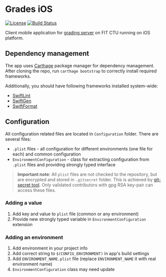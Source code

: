 # Grades iOS
[![License](https://img.shields.io/badge/License-Apache%202.0-blue.svg)](https://opensource.org/licenses/Apache-2.0)
[![Build Status](https://travis-ci.com/jstorm31/grades-ios.svg?branch=master)](https://travis-ci.com/jstorm31/grades-ios)


Client mobile application for [grading server](https://grades.fit.cvut.cz/) on FIT CTU running on iOS platform.

## Dependency management
The app uses [Carthage](https://github.com/Carthage/Carthage) package manager for dependency management. After cloning the repo, run `carthage bootstrap` to correctly install required frameworks.

Additionally, you should have following frameworks installed system-wide:

 * [SwiftLint](https://github.com/realm/SwiftLint)
 * [SwiftGen](https://github.com/SwiftGen/SwiftGen)
 * [SwiftFormat](https://github.com/nicklockwood/SwiftFormat)

## Configuration
All configuration related files are located in `Configuration` folder. There are several files:
 * `.plist` files - all configuration for different environments (one file for each) and common configuration
 * `EnvironmentConfiguration` - class for extracting configuration from `.plist` files and providing strongly typed interface

 > **Important note**: All `plist` files are not checked to the repository, but are encrypted and stored in `.gitsecret` folder. This is achieved by [git-secret tool](https://git-secret.io/). Only validated contributors with gpg RSA key-pair can access these files.

 ### Adding a value
 1. Add key and value to `plist` file (common or any environment)
 2. Provide new strongly typed variable in `EnvironmentConfiguration` extension

 ### Adding an environment
 1. Add environment in your project info
 2. Add correct string to `$(CONFIG_ENVIRONMENT)` in app's build settings
 3. Add `ENVIRONMENT_NAME.plist` file (replace `ENVIRONMENT_NAME` it with real environment name)
 4. `EnvironmentConfiguration` class may need update
